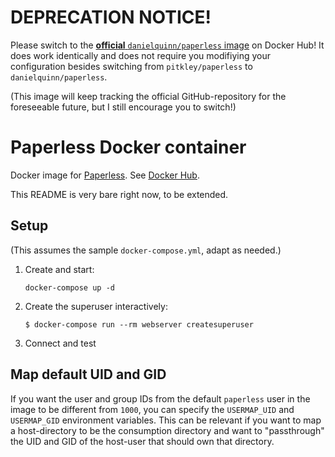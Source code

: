 # DEPRECATION NOTICE!

Please switch to the [**official** `danielquinn/paperless` image](https://hub.docker.com/r/danielquinn/paperless/) on Docker Hub! It does work identically and does not require you modifiying your configuration besides switching from `pitkley/paperless` to `danielquinn/paperless`.

(This image will keep tracking the official GitHub-repository for the foreseeable future, but I still encourage you to switch!)

# Paperless Docker container

Docker image for [Paperless](https://github.com/danielquinn/paperless/).
See [Docker Hub](https://hub.docker.com/r/pitkley/paperless/).

This README is very bare right now, to be extended.

## Setup

(This assumes the sample `docker-compose.yml`, adapt as needed.)

1. Create and start:

       docker-compose up -d

1. Create the superuser interactively:

   ```console
   $ docker-compose run --rm webserver createsuperuser
   ```

1. Connect and test

## Map default UID and GID

If you want the user and group IDs from the default `paperless` user in the image to be different from `1000`, you can specify the `USERMAP_UID` and `USERMAP_GID` environment variables.
This can be relevant if you want to map a host-directory to be the consumption directory and want to "passthrough" the UID and GID of the host-user that should own that directory.
